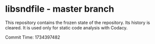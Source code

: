 # libsndfile - master branch

This repository contains the frozen state of the repository.
Its history is cleared. It is used only for static code
analysis with Codacy.

Commit Time: 1734397482